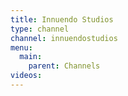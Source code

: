 ```yaml
---
title: Innuendo Studios
type: channel
channel: innuendostudios
menu:
  main:
    parent: Channels
videos:
---
```

